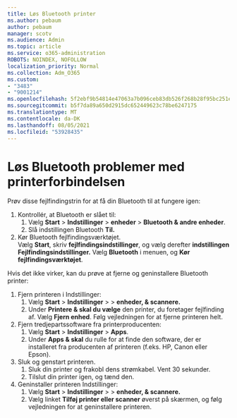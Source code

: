 ```yaml
---
title: Løs Bluetooth printer
ms.author: pebaum
author: pebaum
manager: scotv
ms.audience: Admin
ms.topic: article
ms.service: o365-administration
ROBOTS: NOINDEX, NOFOLLOW
localization_priority: Normal
ms.collection: Adm_O365
ms.custom:
- "3483"
- "9001214"
ms.openlocfilehash: 5f2ebf9b54814e47063a7b096ceb83db526f268b28f95bc251e31ac717fc6620
ms.sourcegitcommit: b5f7da89a650d2915dc652449623c78be6247175
ms.translationtype: MT
ms.contentlocale: da-DK
ms.lasthandoff: 08/05/2021
ms.locfileid: "53928435"
---
```

# <a name="fix-bluetooth-printer-connection-issues"></a>Løs Bluetooth problemer med printerforbindelsen

Prøv disse fejlfindingstrin for at få din Bluetooth til at fungere igen:


1. Kontrollér, at Bluetooth er slået til:
    1. Vælg **Start**  >  **Indstillinger**  >  **enheder**  >  **Bluetooth & andre enheder**.
    2. Slå indstillingen Bluetooth **Til.**
2. Kør Bluetooth fejlfindingsværktøjet. <br>
    Vælg **Start**, skriv **fejlfindingsindstillinger**, og vælg derefter **indstillingen Fejlfindingsindstillinger.** Vælg **Bluetooth** i menuen, og **Kør fejlfindingsværktøjet**.

Hvis det ikke virker, kan du prøve at fjerne og geninstallere Bluetooth printer:

1. Fjern printeren i Indstillinger:
    1. Vælg **Start**  >  **Indstillinger**  >    >  **enheder, & scannere.**
    2. Under **Printere & skal du vælge** den printer, du foretager fejlfinding af. Vælg **Fjern enhed**. Følg vejledningen for at fjerne printeren helt.
2. Fjern tredjepartssoftware fra printerproducenten:
    1. Vælg **Start**  >  **Indstillinger**  >  **Apps**.
    2. Under **Apps & skal** du rulle for at finde den software, der er installeret fra producenten af printeren (f.eks. HP, Canon eller Epson).
3. Sluk og genstart printeren.
   1. Sluk din printer og frakobl dens strømkabel. Vent 30 sekunder. 
   2. Tilslut din printer igen, og tænd den.
4. Geninstaller printeren Indstillinger:
    1. Vælg **Start**  >  **Indstillinger**  >    >  **enheder, & scannere.**
    2. Vælg linket **Tilføj printer eller scanner** øverst på skærmen, og følg vejledningen for at geninstallere printeren.
